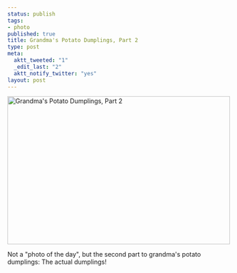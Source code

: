 ```yaml
--- 
status: publish
tags: 
- photo
published: true
title: Grandma's Potato Dumplings, Part 2
type: post
meta: 
  aktt_tweeted: "1"
  _edit_last: "2"
  aktt_notify_twitter: "yes"
layout: post
---
```

<a href="http://www.flickr.com/photos/freeed/5826504367/" title="Grandma's Potato Dumplings, Part 2 by Fred​, on Flickr"><img src="http://farm3.static.flickr.com/2457/5826504367_1a388b7a0f.jpg" width="500" height="333" alt="Grandma's Potato Dumplings, Part 2"/></a>

Not a "photo of the day", but the second part to grandma's potato dumplings: The actual dumplings!
